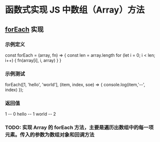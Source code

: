 # 函数式实现 JS 中数组（Array）方法

## [forEach](./array.js) 实现

### 示例定义

const forEach = (array, fn) => {
const len = array.length
for (let i = 0; i < len; i++) {
fn(array[i], i, array)
}
}

### 示例测试

forEach([1, 'hello', 'world'], (item, index, soe) => {
console.log(item,'--', index)
});

### 返回值

1 -- 0
hello -- 1
world -- 2

### TODO: 实现 Array 的 forEach 方法，主要是遍历出数组中的每一项元素。传入的参数为数组对象和回调方法
